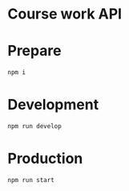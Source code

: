 # Course work API

# Prepare

```bash
npm i
```

# Development

```bash
npm run develop
```

# Production

```bash
npm run start
```
